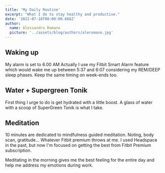 ```yaml
---
title: 'My Daily Routine'
excerpt: "What I do to stay healthy and productive."
date: '2022-07-18T00:00:00.666Z'
author:
  name: Alessandro Romano
  picture: '../assets/blog/authors/aleromano.jpg'
---
```


## Waking up

My alarm is set to 6.00 AM
Actually I use my Fitbit Smart Alarm feature which would wake me up between 5:37 and 6:07 considering my REM/DEEP sleep phases.
Keep the same timing on week-ends too.

## Water + Supergreen Tonik

First thing I urge to do is get hydrated with a little boost.
A glass of water with a scoop of SuperGreen Tonik is what I take.

## Meditation

10 minutes are dedicated to mindfulness guided meditation.
Noting, body scan, gratitude... Whatever Fitbit premium throws at me.
I used Headspace in the past, but now I'm focused on getting the best from Fitbit Premium subscription.

Meditating in the morning gives me the best feeling for the entire day and help me address my emotions during work.
